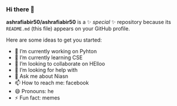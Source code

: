 ### Hi there 👋


**ashrafiabir50/ashrafiabir50** is a ✨ _special_ ✨ repository because its `README.md` (this file) appears on your GitHub profile.

Here are some ideas to get you started:

- 🔭 I’m currently working on Pyhton
- 🌱 I’m currently learning CSE
- 👯 I’m looking to collaborate on HElloo
- 🤔 I’m looking for help with 
- 💬 Ask me about Niasn
- 📫 How to reach me: facebook
- 😄 Pronouns: he
- ⚡ Fun fact: memes

